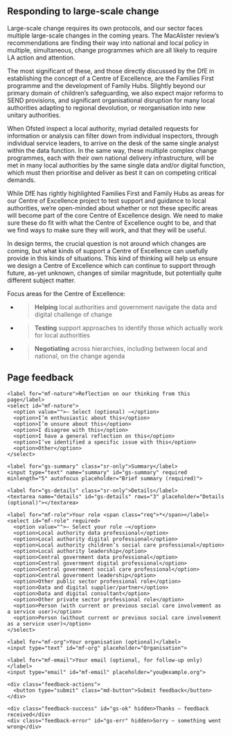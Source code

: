 ## Responding to large-scale change

Large-scale change requires its own protocols, and our sector faces multiple large-scale changes in the coming years. The MacAlister review’s recommendations are finding their way into national and local policy in multiple, simultaneous, change programmes which are all likely to require LA action and attention.

The most significant of these, and those directly discussed by the DfE in establishing the concept of a Centre of Excellence, are the Families First programme and the development of Family Hubs. Slightly beyond our primary domain of children’s safeguarding, we also expect major reforms to SEND provisions, and significant organisational disruption for many local authorities adapting to regional devolution, or reorganisation into new unitary authorities.

When Ofsted inspect a local authority, myriad detailed requests for information or analysis can filter down from individual inspectors, through individual service leaders, to arrive on the desk of the same single analyst within the data function. In the same way, these multiple complex change programmes, each with their own national delivery infrastructure, will be met in many local authorities by the same single data and/or digital function, which must then prioritise and deliver as best it can on competing critical demands.

While DfE has rightly highlighted Families First and Family Hubs as areas for our Centre of Excellence project to test support and guidance to local authorities, we’re open-minded about whether or not these specific areas will become part of the core Centre of Excellence design. We need to make sure these do fit with what the Centre of Excellence ought to be, and that we find ways to make sure they will work, and that they will be useful.

In design terms, the crucial question is not around which changes are coming, but what kinds of support a Centre of Excellence can usefully provide in this kinds of situations. This kind of thinking will help us ensure we design a Centre of Excellence which can continue to support through future, as-yet unknown, changes of similar magnitude, but potentially quite different subject matter.

Focus areas for the Centre of Excellence:

- > **Helping** local authorities and government navigate the data and digital challenge of change

- > **Testing** support approaches to identify those which actually work for local authorities

- > **Negotiating** across hierarchies, including between local and national, on the change agenda



<!--- feedback form only below here -->


<div class="feedback-section feedback-compact" id="sheets">
  <h2>Page feedback</h2>
  <form id="gs-form">
    <input type="hidden" name="page" id="gs-page">
    <input type="text" name="hp_field" id="hp_field" style="display:none" tabindex="-1" autocomplete="off">

    <label for="mf-nature">Reflection on our thinking from this page</label>
    <select id="mf-nature">
      <option value="">— Select (optional) —</option>
      <option>I’m enthusiastic about this</option>
      <option>I’m unsure about this</option>
      <option>I disagree with this</option>
      <option>I have a general reflection on this</option>
      <option>I’ve identified a specific issue with this</option>
      <option>Other</option>
    </select>
    
    <label for="gs-summary" class="sr-only">Summary</label>
    <input type="text" name="summary" id="gs-summary" required minlength="5" autofocus placeholder="Brief summary (required)">

    <label for="gs-details" class="sr-only">Details</label>
    <textarea name="details" id="gs-details" rows="3" placeholder="Details (optional)"></textarea>

    <label for="mf-role">Your role <span class="req">*</span></label>
    <select id="mf-role" required>
      <option value="">— Select your role —</option>
      <option>Local authority data professional</option>
      <option>Local authority digital professional</option>
      <option>Local authority children’s social care professional</option>
      <option>Local authority leadership</option>
      <option>Central government data professional</option>
      <option>Central government digital professional</option>
      <option>Central government social care professional</option>
      <option>Central government leadership</option>
      <option>Other public sector professional role</option>
      <option>Data and digital supplier/partner</option>
      <option>Data and digital consultant</option>
      <option>Other private sector professional role</option>
      <option>Person (with current or previous social care involvement as a service user)</option>
      <option>Person (without current or previous social care involvement as a service user)</option>
    </select>

    <label for="mf-org">Your organisation (optional)</label>
    <input type="text" id="mf-org" placeholder="Organisation">

    <label for="mf-email">Your email (optional, for follow-up only)</label>
    <input type="email" id="mf-email" placeholder="you@example.org">

    <div class="feedback-actions">
      <button type="submit" class="md-button">Submit feedback</button>
    </div>

    <div class="feedback-success" id="gs-ok" hidden>Thanks — feedback received</div>
    <div class="feedback-error" id="gs-err" hidden>Sorry — something went wrong</div>
  </form>
</div>


